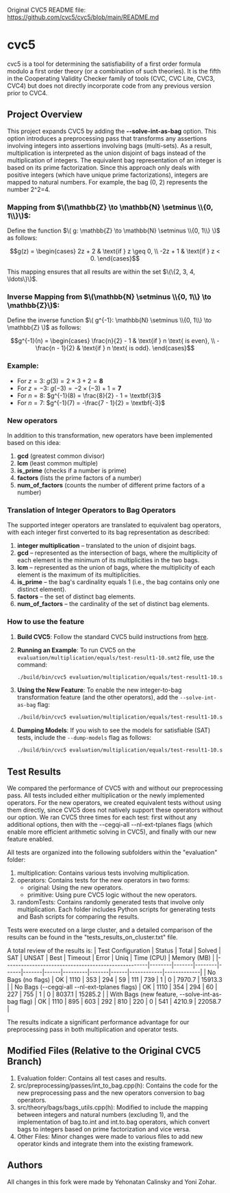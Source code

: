Original CVC5 README file: https://github.com/cvc5/cvc5/blob/main/README.md

cvc5
===============================================================================

cvc5 is a tool for determining the satisfiability of a first order formula
modulo a first order theory (or a combination of such theories).  It is the
fifth in the Cooperating Validity Checker family of tools (CVC, CVC Lite,
CVC3, CVC4) but does not directly incorporate code from any previous version
prior to CVC4.


Project Overview
-------------------------------------------------------------------------------

This project expands CVC5 by adding the **--solve-int-as-bag** option. This option introduces a preprocessing pass that transforms any assertions involving integers into assertions involving bags (multi-sets). As a result, multiplication is interpreted as the union disjoint of bags instead of the multiplication of integers. The equivalent bag representation of an integer is based on its prime factorization. Since this approach only deals with positive integers (which have unique prime factorizations), integers are mapped to natural numbers. For example, the bag (0, 2) represents the number 2^2=4.

### Mapping from $\(\mathbb{Z} \to \mathbb{N} \setminus \\{0, 1\\}\)$:

Define the function $\( g: \mathbb{Z} \to \mathbb{N} \setminus \\{0, 1\\} \)$ as follows:

```math
g(z) = 
\begin{cases}
2z + 2 & \text{if } z \geq 0, \\
-2z + 1 & \text{if } z < 0.
\end{cases}
```
This mapping ensures that all results are within the set $\(\{2, 3, 4, \ldots\}\)$.

### Inverse Mapping from $\(\mathbb{N} \setminus \\{0, 1\\} \to \mathbb{Z}\)$:

Define the inverse function $\( g^{-1}: \mathbb{N} \setminus \\{0, 1\\} \to \mathbb{Z} \)$ as follows:

```math
g^{-1}(n) = 
\begin{cases}
\frac{n}{2} - 1 & \text{if } n \text{ is even}, \\
-\frac{n - 1}{2} & \text{if } n \text{ is odd}.
\end{cases}
```

### Example:

- For $z = 3$: $g(3) = 2 \times 3 + 2 = \textbf{8}$
- For $z = -3$: $g(-3) = -2 \times (-3) + 1 = \textbf{7}$
- For $n = 8$: $g^{-1}(8) = \frac{8}{2} - 1 = \textbf{3}$
- For $n = 7$: $g^{-1}(7) = -\frac{7 - 1}{2} = \textbf{-3}$

### New operators

In addition to this transformation, new operators have been implemented based on this idea:
1. **gcd** (greatest common divisor)
2. **lcm** (least common multiple)
3. **is_prime** (checks if a number is prime)
4. **factors** (lists the prime factors of a number)
5. **num_of_factors** (counts the number of different prime factors of a number)

### Translation of Integer Operators to Bag Operators

The supported integer operators are translated to equivalent bag operators, with each integer first converted to its bag representation as described:

1. **integer multiplication** – translated to the union of disjoint bags.
2. **gcd** – represented as the intersection of bags, where the multiplicity of each element is the minimum of its multiplicities in the two bags.
3. **lcm** – represented as the union of bags, where the multiplicity of each element is the maximum of its multiplicities.
4. **is_prime** – the bag's cardinality equals 1 (i.e., the bag contains only one distinct element).
5. **factors** – the set of distinct bag elements.
6. **num_of_factors** – the cardinality of the set of distinct bag elements.


### How to use the feature

1. **Build CVC5**:
   Follow the standard CVC5 build instructions from [here](https://github.com/cvc5/cvc5/blob/main/INSTALL.rst).

2. **Running an Example**:
   To run CVC5 on the `evaluation/multiplication/equals/test-result1-10.smt2` file, use the command:
   ```bash
   ./build/bin/cvc5 evaluation/multiplication/equals/test-result1-10.smt2
   ```

3. **Using the New Feature**:
   To enable the new integer-to-bag transformation feature (and the other operators), add the `--solve-int-as-bag` flag:
   ```bash
   ./build/bin/cvc5 evaluation/multiplication/equals/test-result1-10.smt2 --solve-int-as-bag
   ```

4. **Dumping Models**:
   If you wish to see the models for satisfiable (SAT) tests, include the `--dump-models` flag as follows:
   ```bash
   ./build/bin/cvc5 evaluation/multiplication/equals/test-result1-10.smt2 --solve-int-as-bag --dump-models
   ```


Test Results
-------------------------------------------------------------------------------

We compared the performance of CVC5 with and without our preprocessing pass. All tests included either multiplication or the newly implemented operators. For the new operators, we created equivalent tests without using them directly, since CVC5 does not natively support these operators without our option.
We ran CVC5 three times for each test: first without any additional options, then with the --cegqi-all --nl-ext-tplanes flags (which enable more efficient arithmetic solving in CVC5), and finally with our new feature enabled.

All tests are organized into the following subfolders within the "evaluation" folder:
1. multiplication: Contains various tests involving multiplication.
2. operators: Contains tests for the new operators in two forms:
   - original: Using the new operators.
   - primitive: Using pure CVC5 logic without the new operators.
3. randomTests: Contains randomly generated tests that involve only multiplication.
Each folder includes Python scripts for generating tests and Bash scripts for comparing the results.

Tests were executed on a large cluster, and a detailed comparison of the results can be found in the "tests_results_on_cluster.txt" file.

A total review of the results is:
| Test Configuration                                 | Status | Total | Solved | SAT  | UNSAT | Best | Timeout | Error | Uniq | Time (CPU) | Memory (MB) |
|----------------------------------------------------|--------|-------|--------|------|-------|------|---------|-------|------|------------|-------------|
| No Bags (no flags)                                 | OK     | 1110  | 353    | 294  | 59    | 111  | 739     | 1     | 0    | 7970.7     | 15913.3     |
| No Bags (--cegqi-all --nl-ext-tplanes flags)       | OK     | 1110  | 354    | 294  | 60    | 227  | 755     | 1     | 0    | 8037.1     | 15285.2     |
| With Bags (new feature, --solve-int-as-bag flag)   | OK     | 1110  | 895    | 603  | 292   | 810  | 220     | 0     | 541  | 4210.9     | 22058.7     |

The results indicate a significant performance advantage for our preprocessing pass in both multiplication and operator tests.


Modified Files (Relative to the Original CVC5 Branch)
-------------------------------------------------------------------------------

1. Evaluation folder: Contains all test cases and results.
2. src/preprocessing/passes/int_to_bag.cpp(h): Contains the code for the new preprocessing pass and the new operators conversion to bag operators.
3. src/theory/bags/bags_utils.cpp(h): Modified to include the mapping between integers and natural numbers (excluding 1), and the implementation of bag.to.int and int.to.bag operators, which convert bags to integers based on prime factorization and vice versa.
4. Other Files: Minor changes were made to various files to add new operator kinds and integrate them into the existing framework.
   

Authors
-------------------------------------------------------------------------------

All changes in this fork were made by Yehonatan Calinsky and Yoni Zohar.
